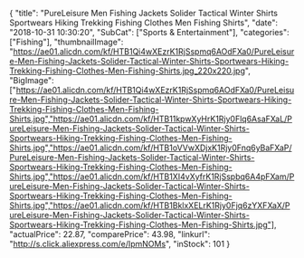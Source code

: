 {
	"title": "PureLeisure Men Fishing Jackets Solider Tactical Winter Shirts Sportwears Hiking Trekking Fishing Clothes Men Fishing Shirts",
	"date": "2018-10-31 10:30:20",
	"SubCat": ["Sports & Entertainment"],
	"categories": ["Fishing"],
	"thumbnailImage": "https://ae01.alicdn.com/kf/HTB1Qi4wXEzrK1RjSspmq6AOdFXa0/PureLeisure-Men-Fishing-Jackets-Solider-Tactical-Winter-Shirts-Sportwears-Hiking-Trekking-Fishing-Clothes-Men-Fishing-Shirts.jpg_220x220.jpg",
	"BigImage": ["https://ae01.alicdn.com/kf/HTB1Qi4wXEzrK1RjSspmq6AOdFXa0/PureLeisure-Men-Fishing-Jackets-Solider-Tactical-Winter-Shirts-Sportwears-Hiking-Trekking-Fishing-Clothes-Men-Fishing-Shirts.jpg","https://ae01.alicdn.com/kf/HTB11kpwXyHrK1Rjy0Flq6AsaFXaL/PureLeisure-Men-Fishing-Jackets-Solider-Tactical-Winter-Shirts-Sportwears-Hiking-Trekking-Fishing-Clothes-Men-Fishing-Shirts.jpg","https://ae01.alicdn.com/kf/HTB1oVVwXDjxK1Rjy0Fnq6yBaFXaP/PureLeisure-Men-Fishing-Jackets-Solider-Tactical-Winter-Shirts-Sportwears-Hiking-Trekking-Fishing-Clothes-Men-Fishing-Shirts.jpg","https://ae01.alicdn.com/kf/HTB1XI4vXyfrK1RjSspbq6A4pFXam/PureLeisure-Men-Fishing-Jackets-Solider-Tactical-Winter-Shirts-Sportwears-Hiking-Trekking-Fishing-Clothes-Men-Fishing-Shirts.jpg","https://ae01.alicdn.com/kf/HTB1BklxXELrK1Rjy0Fjq6zYXFXaX/PureLeisure-Men-Fishing-Jackets-Solider-Tactical-Winter-Shirts-Sportwears-Hiking-Trekking-Fishing-Clothes-Men-Fishing-Shirts.jpg"],
	"actualPrice": 22.87,
	"comparePrice": 43.98,
	"linkurl": "http://s.click.aliexpress.com/e/IpmNOMs",
	"inStock": 101
}

